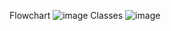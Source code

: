 Flowchart
![image](https://github.com/Nikosteenfeldt/Game/assets/160583896/0dcaedd8-6387-4832-a561-ab38794ba6d4)
Classes 
![image](https://github.com/Nikosteenfeldt/Game/assets/160583896/477e57e1-844a-4bce-a25e-7b7cf538840e)
